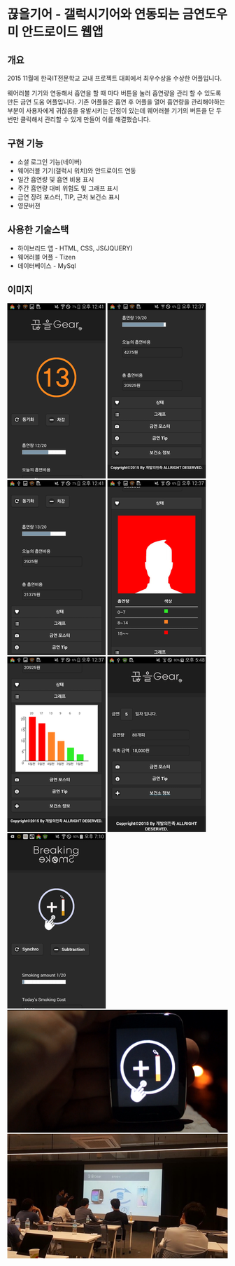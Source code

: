 # 끊을기어 - 갤럭시기어와 연동되는 금연도우미 안드로이드 웹앱

## 개요
2015 11월에 한국IT전문학교 교내 프로젝트 대회에서 최우수상을 수상한 어플입니다.

웨어러블 기기와 연동해서 흡연을 할 때 마다 버튼을 눌러 흡연량을 관리 할 수 있도록 만든 금연 도움 어플입니다.
기존 어플들은 흡연 후 어플을 열어 흡연량을 관리해야하는 부분이 사용자에게 귀찮음을 유발시키는 단점이 있는데
웨어러블 기기의 버튼을 단 두 번만 클릭해서 관리할 수 있게 만들어 이를 해결했습니다.

## 구현 기능
- 소셜 로그인 기능(네이버)
- 웨어러블 기기(갤럭시 워치)와 안드로이드 연동
- 일간 흡연량 및 흡연 비용 표시
- 주간 흡연량 대비 위험도 및 그래프 표시
- 금연 장려 포스터, TIP, 근처 보건소 표시
- 영문버젼

## 사용한 기술스택
- 하이브리드 앱 - HTML, CSS, JS(JQUERY)
- 웨어러블 어플 - Tizen
- 데이터베이스  - MySql

## 이미지
<img src="img/readme/1.png">
<img src="img/readme/2.png">
<img src="img/readme/3.png">
<img src="img/readme/4.png">
<img src="img/readme/5.png">
<img src="img/readme/6.png">
<img src="img/readme/7.png">
<img src="img/readme/8.png">
<img src="img/readme/9.jpg">
